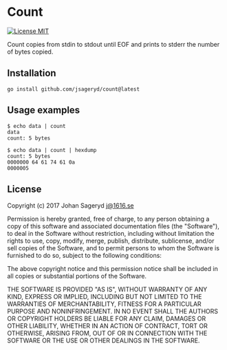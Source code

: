 # Count

[![License MIT](https://img.shields.io/badge/license-MIT-lightgrey.svg?style=flat)](https://github.com/jsageryd/count#license)

Count copies from stdin to stdout until EOF and prints to stderr the number of
bytes copied.

## Installation
```
go install github.com/jsageryd/count@latest
```

## Usage examples
```
$ echo data | count
data
count: 5 bytes
```

```
$ echo data | count | hexdump
count: 5 bytes
0000000 64 61 74 61 0a
0000005
```

## License
Copyright (c) 2017 Johan Sageryd <j@1616.se>

Permission is hereby granted, free of charge, to any person obtaining a copy of
this software and associated documentation files (the "Software"), to deal in
the Software without restriction, including without limitation the rights to
use, copy, modify, merge, publish, distribute, sublicense, and/or sell copies of
the Software, and to permit persons to whom the Software is furnished to do so,
subject to the following conditions:

The above copyright notice and this permission notice shall be included in all
copies or substantial portions of the Software.

THE SOFTWARE IS PROVIDED "AS IS", WITHOUT WARRANTY OF ANY KIND, EXPRESS OR
IMPLIED, INCLUDING BUT NOT LIMITED TO THE WARRANTIES OF MERCHANTABILITY, FITNESS
FOR A PARTICULAR PURPOSE AND NONINFRINGEMENT. IN NO EVENT SHALL THE AUTHORS OR
COPYRIGHT HOLDERS BE LIABLE FOR ANY CLAIM, DAMAGES OR OTHER LIABILITY, WHETHER
IN AN ACTION OF CONTRACT, TORT OR OTHERWISE, ARISING FROM, OUT OF OR IN
CONNECTION WITH THE SOFTWARE OR THE USE OR OTHER DEALINGS IN THE SOFTWARE.

